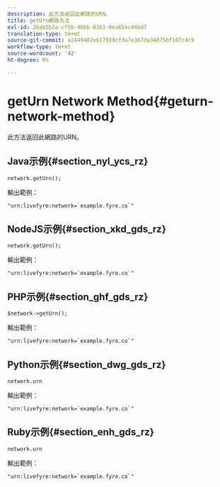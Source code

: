 ```yaml
---
description: 此方法返回此網路的URN。
title: getUrn網路方法
exl-id: 2bab5b2a-cf5b-46bb-8163-8ea65ec44bd7
translation-type: tm+mt
source-git-commit: a2449482e617939cfda7e367da34875bf187c4c9
workflow-type: tm+mt
source-wordcount: '42'
ht-degree: 0%

---
```


# getUrn Network Method{#geturn-network-method}

此方法返回此網路的URN。

## Java示例{#section_nyl_ycs_rz}

```
network.getUrn(); 
```

輸出範例：

```
"urn:livefyre:network=`example.fyre.co`" 
```

## NodeJS示例{#section_xkd_gds_rz}

```
network.getUrn(); 
```

輸出範例：

```
"urn:livefyre:network=`example.fyre.co`" 
```

## PHP示例{#section_ghf_gds_rz}

```
$network->getUrn(); 
```

輸出範例：

```
"urn:livefyre:network=`example.fyre.co`" 
```

## Python示例{#section_dwg_gds_rz}

```
network.urn 
```

輸出範例：

```
"urn:livefyre:network=`example.fyre.co`" 
```

## Ruby示例{#section_enh_gds_rz}

```
network.urn 
```

輸出範例：

```
"urn:livefyre:network=`example.fyre.co`" 
```
